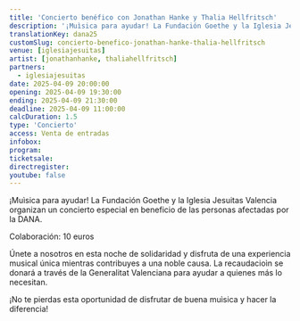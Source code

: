 ```yaml
---
title: 'Concierto benéfico con Jonathan Hanke y Thalia Hellfritsch'
description: '¡Muìsica para ayudar! La Fundación Goethe y la Iglesia Jesuitas Valencia organizan un concierto especial en beneficio de las personas afectadas por la DANA.'
translationKey: dana25
customSlug: concierto-benefico-jonathan-hanke-thalia-hellfritsch
venue: [iglesiajesuitas]
artist: [jonathanhanke, thaliahellfritsch]
partners:
  - iglesiajesuitas
date: 2025-04-09 20:00:00
opening: 2025-04-09 19:30:00
ending: 2025-04-09 21:30:00
deadline: 2025-04-09 11:00:00
calcDuration: 1.5
type: 'Concierto'
access: Venta de entradas
infobox:
program:
ticketsale:
directregister:
youtube: false
---
```


¡Muìsica para ayudar! La Fundación Goethe y la Iglesia Jesuitas Valencia organizan un concierto especial en beneficio de las personas afectadas por la DANA.

Colaboración: 10 euros

Únete a nosotros en esta noche de solidaridad y disfruta de una experiencia musical única mientras contribuyes a una noble causa. La recaudacioìn se donará a través de la Generalitat Valenciana para ayudar a quienes más lo necesitan.

¡No te pierdas esta oportunidad de disfrutar de buena muìsica y hacer la diferencia!
